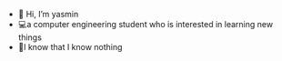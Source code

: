 - 👋 Hi, I’m yasmin
- 💻a computer engineering student who is interested in learning new things
- 👀I know that I know nothing


<!---
yasmin-mdn/yasmin-mdn is a ✨ special ✨ repository because its `README.md` (this file) appears on your GitHub profile.
You can click the Preview link to take a look at your changes.
--->
